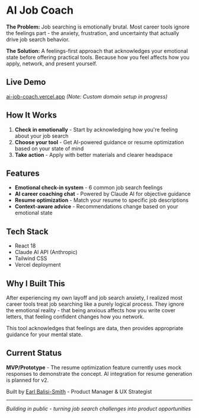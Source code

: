 # AI Job Coach

**The Problem:** Job searching is emotionally brutal. Most career tools ignore the feelings part - the anxiety, frustration, and uncertainty that actually drive job search behavior.

**The Solution:** A feelings-first approach that acknowledges your emotional state before offering practical tools. Because how you feel affects how you apply, network, and present yourself.

## Live Demo
[ai-job-coach.vercel.app](https://ai-job-coach-ddgqcpv7g-earl-balisi-smiths-projects.vercel.app) *(Note: Custom domain setup in progress)*

## How It Works
1. **Check in emotionally** - Start by acknowledging how you're feeling about your job search
2. **Choose your tool** - Get AI-powered guidance or resume optimization based on your state of mind
3. **Take action** - Apply with better materials and clearer headspace

## Features
- **Emotional check-in system** - 6 common job search feelings
- **AI career coaching chat** - Powered by Claude AI for objective guidance
- **Resume optimization** - Match your resume to specific job descriptions
- **Context-aware advice** - Recommendations change based on your emotional state

## Tech Stack
- React 18
- Claude AI API (Anthropic)
- Tailwind CSS
- Vercel deployment

## Why I Built This
After experiencing my own layoff and job search anxiety, I realized most career tools treat job searching like a purely logical process. They ignore the emotional reality - that being anxious affects how you write cover letters, that feeling confident changes how you network.

This tool acknowledges that feelings are data, then provides appropriate guidance for your mental state.

## Current Status
**MVP/Prototype** - The resume optimization feature currently uses mock responses to demonstrate the concept. AI integration for resume generation is planned for v2.

Built by [Earl Balisi-Smith](https://linkedin.com/in/earlbalisismith) - Product Manager & UX Strategist

---
*Building in public - turning job search challenges into product opportunities*

